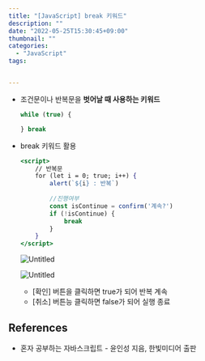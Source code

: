 ```yaml
---
title: "[JavaScript] break 키워드"
description: ""
date: "2022-05-25T15:30:45+09:00"
thumbnail: ""
categories:
  - "JavaScript"
tags:


---
```

<!--more-->

- 조건문이나 반복문을 **벗어날 때 사용하는 키워드**
    
    ```jsx
    while (true) {
    
    } break
    ```
    
- break 키워드 활용
    
    ```jsx
    <script>
    	// 반복문
    	for (let i = 0; true; i++) {
    		alert(`${i} : 반복`)
    	
    		//진행여부
    		const isContinue = confirm('계속?')
    		if (!isContinue) {
    			break
    		}
    	}
    </script>
    ```
    
    ![Untitled](/images/lang_javascript/study/JavaScript_break_키워드/Untitled.png)
    
    ![Untitled](/images/lang_javascript/study/JavaScript_break_키워드/Untitled%201.png)
    
    - [확인] 버튼을 클릭하면 true가 되어 반복 계속
    - [취소] 버튼능 클릭하면 false가 되어 실행 종료
    

## References

- 혼자 공부하는 자바스크립트 - 윤인성 지음, 한빛미디어 출판